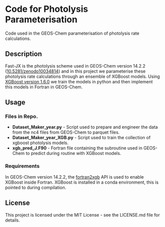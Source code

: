 # Code for Photolysis Parameterisation

Code used in the GEOS-Chem parameterisation of photolysis rate calculations.

## Description

Fast-JX is the photolysis scheme used in GEOS-Chem version 14.2.2 ([10.5281/zenodo10034814](https://zenodo.org/records/10034814)) and in this project we parameterise these photolysis rate calculations through an ensemble of XGBoost models. Using [XGBoost version 1.6.0](https://xgboost.readthedocs.io/en/stable/) we train the models in python and then implement this models in Fortran in GEOS-Chem.

## Usage
### Files in Repo.
* **Dataset_Maker_year.py** - Script used to prepare and engineer the data from the nc4 files from GEOS-Chem to parquet files.
* **Dataset_Maker_year_XGB.py** - Script used to train the collection of xgboost photolysis models.
* **xgb_pred_J.F90** - Fortran file containing the subroutine used in GEOS-Chem to predict during routine with XGBoost models.

### Requirements
In GEOS-Chem version 14.2.2, the [fortran2xgb](https://github.com/christophkeller/fortran2xgb) API is used to enable XGBoost inside Fortran. 
XGBoost is installed in a conda environment, this is pointed to during compilation. 

## License
This project is licensed under the MIT License - see the LICENSE.md file for details.



